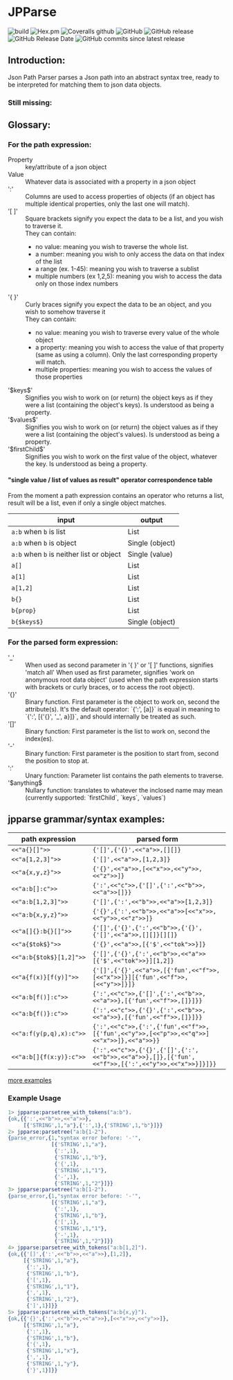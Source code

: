 # JPParse 

![build](https://github.com/KonnexionsGmbH/jpparse/workflows/Erlang%20CI/badge.svg)
![Hex.pm](https://img.shields.io/hexpm/v/lfe.svg)
![Coveralls github](https://img.shields.io/coveralls/github/KonnexionsGmbH/jpparse.svg)
![GitHub](https://img.shields.io/github/license/KonnexionsGmbH/jpparse.svg)
![GitHub release](https://img.shields.io/github/release/KonnexionsGmbH/jpparse.svg)
![GitHub Release Date](https://img.shields.io/github/release-date/KonnexionsGmbH/jpparse.svg)
![GitHub commits since latest release](https://img.shields.io/github/commits-since/KonnexionsGmbH/jpparse/1.3.0.svg)

## Introduction:

Json Path Parser parses a Json path into an abstract syntax tree, ready to be interpreted for matching them to json data objects.

### Still missing:

## Glossary:
### For the path expression:

<dl>
<dt>Property</dt>
    <dd>key/attribute of a json object</dd>
<dt>Value</dt>
   <dd>Whatever data is associated with a property in a json object</dd>
<dt>':'</dt>
    <dd>Columns are used to access properties of objects (if an object has multiple identical properties, only the last one will match).</dd>
<dt>'[ ]'</dt>
    <dd>Square brackets signify you expect the data to be a list, and you wish to traverse it.<br>
    They can contain:
<ul>       
 <li>no value: meaning you wish to traverse the whole list.</li>
      <li>  a number: meaning you wish to only access the data on that index of the list</li>
       <li> a range (ex. 1-45): meaning you wish to traverse a sublist</li>
        <li>multiple numbers (ex 1,2,5): meaning you wish to access the data only on those index numbers</li></ul></dd>

<dt>'{ }'</dt>
    <dd>Curly braces signify you expect the data to be an object, and you wish to somehow traverse it<br>
    They can contain:
       <ul><li> no value: meaning you wish to traverse every value of the whole object</li>
        <li>a property: meaning you wish to access the value of that property (same as using a column). Only the last corresponding property will match.</li>
       <li> multiple properties: meaning you wish to access the values of those properties</li></ul></dd>

<dt>'$keys$'</dt>
   <dd> Signifies you wish to work on (or return) the object keys as if they were a list (containing the object's keys). Is understood as being a property.</dd>
   
<dt>'$values$'</dt>
   <dd> Signifies you wish to work on (or return) the object values as if they were a list (containing the object's values). Is understood as being a property.</dd>
   
<dt>'$firstChild$'</dt>
    <dd>Signifies you wish to work on the first value of the object, whatever the key. Is understood as being a property.</dd>
</dl>

#### "single value / list of values as result" operator correspondence table
From the moment a path expression contains an operator who returns a list, result will be a list, even if only a single object matches.

input | output
--- | ---
`a:b` when `b` is list | List 
`a:b` when `b` is object | Single (object) 
`a:b` when `b` is neither list or object | Single (value) 
`a[]` | List 
`a[1]` | List 
`a[1,2]` | List 
`b{}` | List 
`b{prop}` | List 
`b{$keys$}` | Single (object)

### For the parsed form expression:
<dl>
<dt>'_'</dt>
<dd>    When used as second parameter in '{ }' or '[ ]' functions, signifies 'match all'
    When used as first parameter, signifies 'work on anonymous root data object' (used when the path expression starts with brackets or curly braces, or to access the root object).</dd>

<dt>'{}'</dt>
    <dd>Binary function. First parameter is the object to work on, second the attribute(s).
    It's the default operator: `{':', [a]}` is equal in meaning to `{':', [{'{}', '_', a}]}`, and should internally be treated as such.</dd>

<dt>'[]'</dt>
    <dd>Binary function: First parameter is the list to work on, second the index(es).</dd>

<dt>'-'</dt>
    <dd>Binary function: First parameter is the position to start from, second the position to stop at.</dd>

<dt>':'</dt>
    <dd>Unary function: Parameter list contains the path elements to traverse.</dd>

<dt>'$anything$</dt>
    <dd>Nullary function: translates to whatever the inclosed name may mean (currently supported: `firstChild`, `keys`, `values`)</dd>
       

## jpparse grammar/syntax examples:

path expression | parsed form
--- | ---
`<<"a{}[]">>` | `{'[]',{'{}',<<"a">>,[][]}`
`<<"a[1,2,3]">>` | `{'[]',<<"a">>,[1,2,3]}`
`<<"a{x,y,z}">>` | `{'{}',<<"a">>,[<<"x">>,<<"y">>,<<"z">>]}`
`<<"a:b[]:c">>` | `{':',<<"c">>,{'[]',{':',<<"b">>,<<"a">>[]}}`
`<<"a:b[1,2,3]">>` | `{'[]',{':',<<"b">>,<<"a">>[1,2,3]}`
`<<"a:b{x,y,z}">>` | `{'{}',{':',<<"b">>,<<"a">>[<<"x">>,<<"y">>,<<"z">>]}`
`<<"a[]{}:b{}[]">>` | `{'[]',{'{}',{':',<<"b">>,{'{}',{'[]',<<"a">>,[][]}[][]}`
`<<"a{$tok$}">>` | `{'{}',<<"a">>,[{'$',<<"tok">>}]}`
`<<"a:b{$tok$}[1,2]">>` | `{'[]',{'{}',{':',<<"b">>,<<"a">>[{'$',<<"tok">>}][1,2]}`
`<<"a{f(x)}[f(y)]">>` | `{'[]',{'{}',<<"a">>,[{'fun',<<"f">>,[<<"x">>]}][{'fun',<<"f">>,[<<"y">>]}]}`
`<<"a:b[f()]:c">>` | `{':',<<"c">>,{'[]',{':',<<"b">>,<<"a">>},[{'fun',<<"f">>,[]}]}}`
`<<"a:b{f()}:c">>` | `{':',<<"c">>,{'{}',{':',<<"b">>,<<"a">>},[{'fun',<<"f">>,[]}]}}`
`<<"a:f(y(p,q),x):c">>` | `{':',<<"c">>,{':',{'fun',<<"f">>,[{'fun',<<"y">>,[<<"p">>,<<"q">>]<<"x">>]},<<"a">>}}`
`<<"a:b[]{f(x:y)}:c">>` | `{':',<<"c">>,{'{}',{'[]',{':',<<"b">>,<<"a">>},[]},[{'fun',<<"f">>,[{':',<<"y">>,<<"x">>}]}]}}`

[more examples](https://github.com/KonnexionsGmbH/jpparse/blob/master/test/test.txt)

### Example Usage

```erlang
1> jpparse:parsetree_with_tokens("a:b").
{ok,{{':',<<"b">>,<<"a">>},
     [{'STRING',1,"a"},{':',1},{'STRING',1,"b"}]}}
2> jpparse:parsetree("a:b{1-2"). 
{parse_error,{1,"syntax error before: '-'",
              [{'STRING',1,"a"},
               {':',1},
               {'STRING',1,"b"},
               {'{',1},
               {'STRING',1,"1"},
               {'-',1},
               {'STRING',1,"2"}]}}
3> jpparse:parsetree("a:b[1-2").
{parse_error,{1,"syntax error before: '-'",
              [{'STRING',1,"a"},
               {':',1},
               {'STRING',1,"b"},
               {'[',1},
               {'STRING',1,"1"},
               {'-',1},
               {'STRING',1,"2"}]}}
4> jpparse:parsetree_with_tokens("a:b[1,2]").
{ok,{{'[]',{':',<<"b">>,<<"a">>},[1,2]},
     [{'STRING',1,"a"},
      {':',1},
      {'STRING',1,"b"},
      {'[',1},
      {'STRING',1,"1"},
      {',',1},
      {'STRING',1,"2"},
      {']',1}]}}
5> jpparse:parsetree_with_tokens("a:b{x,y}").
{ok,{{'{}',{':',<<"b">>,<<"a">>},[<<"x">>,<<"y">>]},
     [{'STRING',1,"a"},
      {':',1},
      {'STRING',1,"b"},
      {'{',1},
      {'STRING',1,"x"},
      {',',1},
      {'STRING',1,"y"},
      {'}',1}]}}
```
